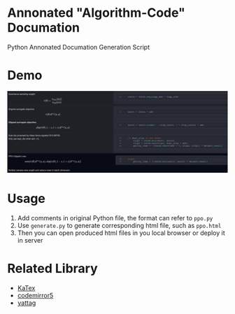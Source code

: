 # Annonated "Algorithm-Code" Documation
Python Annonated Documation Generation Script

# Demo
<div align="center">
    <a href="https://github.com/opendilab/DI-toolkit"><img width="800px" height="auto" src="./demo.png"></a>
</div>

# Usage
1. Add comments in original Python file, the format can refer to ``ppo.py``
2. Use ``generate.py`` to generate corresponding html file, such as ``ppo.html``
3. Then you can open produced html files in you local browser or deploy it in server


# Related Library
- [KaTex](https://github.com/KaTeX/KaTeX)
- [codemirror5](https://github.com/codemirror/codemirror5)
- [yattag](https://www.yattag.org/)
